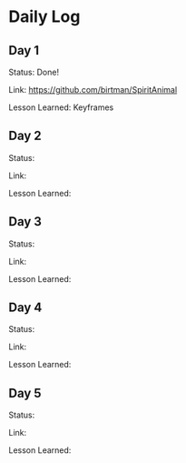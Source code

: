 # Daily Log

## Day 1
Status: Done!

Link: https://github.com/birtman/SpiritAnimal

Lesson Learned: Keyframes

## Day 2
Status:

Link:

Lesson Learned: 

## Day 3
Status:

Link:

Lesson Learned: 
## Day 4
Status:

Link:

Lesson Learned: 

## Day 5
Status:

Link:

Lesson Learned: 
